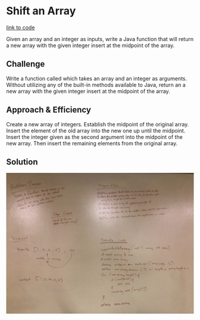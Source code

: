 # Shift an Array
[link to code](https://github.com/RomellPineda/data-structures-and-algorithms/blob/master/code401challenges/src/main/java/code401challenges/ArrayShift.java)

Given an array and an integer as inputs, write a Java function that will return a new array with the given integer insert at the midpoint of the array.

## Challenge
Write a function called which takes an array and an integer as arguments. Without utilizing any of the built-in methods available to Java, return an a new array with the given integer insert at the midpoint of the array.

## Approach & Efficiency
Create a new array of integers. Establish the midpoint of the original array.  Insert the element of the old array into the new one up until the midpoint.  Insert the integer given as the second argument into the midpoint of the new array.  Then insert the remaining elements from the original array.

## Solution
![whiteboard solution](https://github.com/RomellPineda/data-structures-and-algorithms/blob/master/assets/array-shift.jpg)
